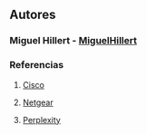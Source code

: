 ## **Autores**


### Miguel Hillert - [MiguelHillert](https://github.com/MiguelHillert)


### **Referencias**

1. [Cisco](https://www.cisco.com/c/en/us/products/switches/index.html)

2. [Netgear](https://www.netgear.com/business/wired/switches/)

3. [Perplexity](www.perplexity.ai)
